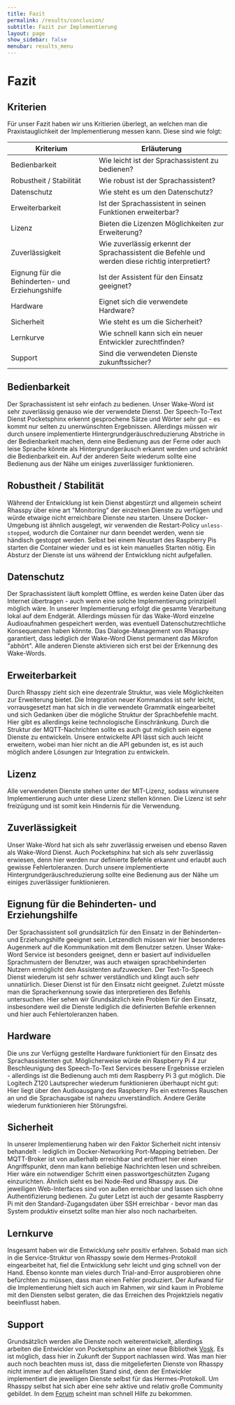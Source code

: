 ```yaml
---
title: Fazit
permalink: /results/conclusion/
subtitle: Fazit zur Implementierung
layout: page
show_sidebar: false
menubar: results_menu
---
```


# Fazit

## Kriterien

Für unser Fazit haben wir uns Kritierien überlegt, an welchen man die Praxistauglichkeit der Implementierung messen kann. Diese sind wie folgt:

| Kriterium                                        | Erläuterung                                                                                     |
| ------------------------------------------------ | ----------------------------------------------------------------------------------------------- |
| Bedienbarkeit                                    | Wie leicht ist der Sprachassistent zu bedienen?                                                 |
| Robustheit / Stabilität                          | Wie robust ist der Sprachassistent?                                                             |
| Datenschutz                                      | Wie steht es um den Datenschutz?                                                                |
| Erweiterbarkeit                                  | Ist der Sprachassistent in seinen Funktionen erweiterbar?                                       |
| Lizenz                                           | Bieten die Lizenzen Möglichkeiten zur Erweiterung?                                              |
| Zuverlässigkeit                                  | Wie zuverlässig erkennt der Sprachassistent die Befehle und werden diese richtig interpretiert? |
| Eignung für die Behinderten- und Erziehungshilfe | Ist der Assistent für den Einsatz geeignet?                                                     |
| Hardware                                         | Eignet sich die verwendete Hardware?                                                            |
| Sicherheit                                       | Wie steht es um die Sicherheit?                                                                 |
| Lernkurve                                        | Wie schnell kann sich ein neuer Entwickler zurechtfinden?                                       |
| Support                                          | Sind die verwendeten Dienste zukunftssicher?                                                    |

## Bedienbarkeit

Der Sprachassistent ist sehr einfach zu bedienen. Unser Wake-Word ist sehr zuverlässig genauso wie der verwendete Dienst. Der Speech-To-Text Dienst Pocketsphinx erkennt gesprochene Sätze und Wörter sehr gut - es kommt nur selten zu unerwünschten Ergebnissen.
Allerdings müssen wir durch unsere implementierte Hintergrundgeräuschreduzierung Abstriche in der Bedienbarkeit machen, denn eine Bedienung aus der Ferne oder auch leise Sprache könnte als Hintergrundgeräusch erkannt werden und schränkt die Bedienbarkeit ein. Auf der anderen Seite wiederum sollte eine Bedienung aus der Nähe um einiges zuverlässiger funktionieren.

## Robustheit / Stabilität

Während der Entwicklung ist kein Dienst abgestürzt und allgemein scheint Rhasspy über eine art "Monitoring" der einzelnen Dienste zu verfügen und würde etwaige nicht erreichbare Dienste neu starten. 
Unsere Docker-Umgebung ist ähnlich ausgelegt, wir verwenden die Restart-Policy `unless-stopped`, wodurch die Container nur dann beendet werden, wenn sie händisch gestoppt werden. Selbst bei einem Neustart des Raspberry Pis starten die Container wieder und es ist kein manuelles Starten nötig.
Ein Absturz der Dienste ist uns während der Entwicklung nicht aufgefallen.

## Datenschutz

Der Sprachassistent läuft komplett Offline, es werden keine Daten über das Internet übertragen - auch wenn eine solche Implementierung prinzipiell möglich wäre. In unserer Implementierung erfolgt die gesamte Verarbeitung lokal auf dem Endgerät. Allerdings müssen für das Wake-Word einzelne Audioaufnahmen gespeichert werden, was eventuell Datenschutzrechtliche Konsequenzen haben könnte.
Das Dialoge-Management von Rhasspy garantiert, dass lediglich der Wake-Word Dienst permanent das Mikrofon "abhört". Alle anderen Dienste aktivieren sich erst bei der Erkennung des Wake-Words.

## Erweiterbarkeit

Durch Rhasspy zieht sich eine dezentrale Struktur, was viele Möglichkeiten zur Erweiterung bietet. Die Integration neuer Kommandos ist sehr leicht, vorrausgesetzt man hat sich in die verwendete Grammatik eingearbeitet und sich Gedanken über die mögliche Struktur der Sprachbefehle macht. Hier gibt es allerdings keine technologische Einschränkung.
Durch die Struktur der MQTT-Nachrichten sollte es auch gut möglich sein eigene Dienste zu entwickeln.
Unsere entwickelte API lässt sich auch leicht erweitern, wobei man hier nicht an die API gebunden ist, es ist auch möglich andere Lösungen zur Integration zu entwickeln.

## Lizenz

Alle verwendeten Dienste stehen unter der MIT-Lizenz, sodass wirunsere Implementierung auch unter diese Lizenz stellen können. Die Lizenz ist sehr freizügung und ist somit kein Hindernis für die Verwendung.

## Zuverlässigkeit

Unser Wake-Word hat sich als sehr zuverlässig erweisen und ebenso Raven als Wake-Word Dienst. Auch Pocketsphinx hat sich als sehr zuverlässig erwiesen, denn hier werden nur definierte Befehle erkannt und erlaubt auch gewisse Fehlertoleranzen.
Durch unsere implementierte Hintergrundgeräuschreduzierung sollte eine Bedienung aus der Nähe um einiges zuverlässiger funktionieren.

## Eignung für die Behinderten- und Erziehungshilfe

Der Sprachassistent soll grundsätzlich für den Einsatz in der Behinderten- und Erziehungshilfe geeignet sein. Letzendlich müssen wir hier besonderes Augenmerk auf die Kommunikation mit dem Benutzer setzen.
Unser Wake-Word Service ist besonders geeignet, denn er basiert auf individuellen Sprachmustern der Benutzer, was auch etwaigen sprachbehinderten Nutzern ermöglicht den Assistenten aufzuwecken.
Der Text-To-Speech Dienst wiederum ist sehr schwer verständlich und klingt auch sehr unnatürlich. Dieser Dienst ist für den Einsatz nicht geeignet.
Zuletzt müsste man die Spracherkennung sowie das interpretieren des Befehls untersuchen. Hier sehen wir Grundsätzlich kein Problem für den Einsatz, insbesondere weil die Dienste lediglich die definierten Befehle erkennen und hier auch Fehlertoleranzen haben. 

## Hardware

Die uns zur Verfügng gestellte Hardware funktioniert für den Einsatz des Sprachassistenten gut. Möglicherweise würde ein Raspberry Pi 4 zur Beschleunigung des Speech-To-Text Services bessere Ergebnisse erzielen - allerdings ist die Bedienung auch mti dem Raspberry Pi 3 gut möglich.
Die Logitech Z120 Lautsprecher wiederum funktionieren überhaupt nicht gut: Hier liegt über den Audioausgang des Raspberry Pis ein extremes Rauschen an und die Sprachausgabe ist nahezu unverständlich. Andere Geräte wiederum funktionieren hier Störungsfrei.

## Sicherheit

In unserer Implementierung haben wir den Faktor Sicherheit nicht intensiv behandelt - lediglich im Docker-Networking Port-Mapping betrieben.
Der MQTT-Broker ist von außerhalb erreichbar und eröffnet hier einen Angriffspunkt, denn man kann beliebige Nachrichten lesen und schreiben. Hier wäre ein notwendiger Schritt einen passwortgeschützten Zugang einzurichten.
Ähnlich sieht es bei Node-Red und Rhasspy aus. Die jeweiligen Web-Interfaces sind von außen erreichbar und lassen sich ohne Authentifizierung bedienen.
Zu guter Letzt ist auch der gesamte Raspberry Pi mit den Standard-Zugangsdaten über SSH erreichbar - bevor man das System produktiv einsetzt sollte man hier also noch nacharbeiten.

## Lernkurve

Insgesamt haben wir die Entwicklung sehr positiv erfahren. Sobald man sich in die Service-Struktur von Rhasspy sowie dem Hermes-Protokoll eingearbeitet hat, fiel die Entwicklung sehr leicht und ging schnell von der Hand. Ebenso konnte man vieles durch Trial-and-Error ausprobieren ohne befürchten zu müssen, dass man einen Fehler produziert.
Der Aufwand für die Implementierung hielt sich auch im Rahmen, wir sind kaum in Probleme mit den Diensten selbst geraten, die das Erreichen des Projektziels negativ beeinflusst haben.

## Support

Grundsätzlich werden alle Dienste noch weiterentwickelt, allerdings arbeiten die Entwickler von Pocketsphinx an einer neue Bibliothek [Vosk](https://github.com/alphacep/vosk-api). Es ist möglich, dass hier in Zukunft der Support nachlassen wird.
Was man hier auch noch beachten muss ist, dass die mitgelieferten Dienste von Rhasspy nicht immer auf den aktuellsten Stand sind, denn der Entwickler implementiert die jeweiligen Dienste selbst für das Hermes-Protokoll.
Um Rhasspy selbst hat sich aber eine sehr aktive und relativ große Community gebildet. In dem [Forum](https://community.rhasspy.org/) scheint man schnell Hilfe zu bekommen.